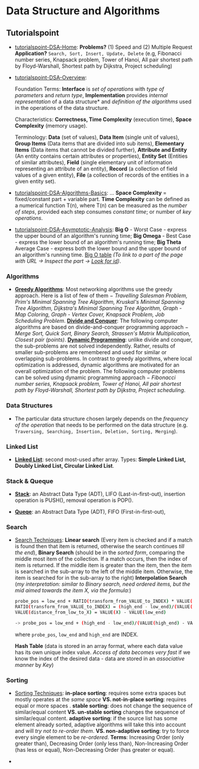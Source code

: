 # Data Structure and Algorithms

## Tutorialspoint

* [tutorialspoint-DSA-Home](https://www.tutorialspoint.com/data_structures_algorithms/index.htm): **Problems?** (1) Speed and (2) Multiple Request **Application?** `Search, Sort, Insert, Update, Delete` (e.g, Fibonacci number series, Knapsack problem, Tower of Hanoi, All pair shortest path by Floyd-Warshall, Shortest path by Dijkstra, Project scheduling)
* [tutorialspoint-DSA-Overview](https://www.tutorialspoint.com/data_structures_algorithms/data_structure_overview.htm):

  Foundation Terms: **Interface** is *set of operations* with *type of parameters* and *return type*, **Implementation** provides *internal representation* of a data structure* and *definition of the algorithms* used in the operations of the data structure.
  
  Characteristics: **Correctness, Time Complexity** (execution time), **Space Complexity** (memory usage).
  
  Terminology: **Data** (set of values), **Data Item** (single unit of values), **Group Items** (Data items that are divided into sub items), **Elementary Items** (Data items that cannot be divided further), **Attribute and Entity** (An entity contains certain attributes or properties), **Entity Set** (Entities of similar attributes), **Field** (single elementary unit of information representing an attribute of an entity), **Record** (a collection of field values of a given entity), **File** (a collection of records of the entities in a given entity set). 

* [tutorialspoint-DSA-Algorithms-Basics](https://www.tutorialspoint.com/data_structures_algorithms/algorithms_basics.htm): ... **Space Complexity** = fixed/constant part + variable part. **Time Complexity**  can be defined as a numerical function T(n), where T(n) can be measured as the *number of steps*, provided each step consumes *constant time*; or number of *key operations*.

* [tutorialspoint-DSA-Asymptotic-Analysis](https://www.tutorialspoint.com/data_structures_algorithms/asymptotic_analysis.htm): **Big O** - Worst Case - express the upper bound of an algorithm's running time; **Big Omega** - Best Case -  express the lower bound of an algorithm's running time; **Big Theta** Average Case - express both the lower bound and the upper bound of an algorithm's running time. [Big O table](https://www.tutorialspoint.com/data_structures_algorithms/asymptotic_analysis.htm#_adr_abp_container_7) *(To link to a part of the page with URL -> Inspect the part -> [Look for id](https://stackoverflow.com/questions/2835140/how-do-i-link-to-part-of-a-page-hash))*.

### Algorithms

* [**Greedy Algorithms**](https://www.tutorialspoint.com/data_structures_algorithms/greedy_algorithms.htm): Most networking algorithms use the greedy approach. Here is a list of few of them − *Travelling Salesman Problem, Prim's Minimal Spanning Tree Algorithm, Kruskal's Minimal Spanning Tree Algorithm, Dijkstra's Minimal Spanning Tree Algorithm, Graph - Map Coloring, Graph - Vertex Cover, Knapsack Problem, Job Scheduling Problem*. [**Divide and Conquer**](https://www.tutorialspoint.com/data_structures_algorithms/divide_and_conquer.htm): The following computer algorithms are based on divide-and-conquer programming approach − *Merge Sort, Quick Sort, Binary Search, Strassen's Matrix Multiplication, Closest pair (points)*. [**Dynamic Programming**](https://www.tutorialspoint.com/data_structures_algorithms/dynamic_programming.htm): unlike divide and conquer, the sub-problems are not solved independently. Rather, results of smaller sub-problems are remembered and used for similar or overlapping sub-problems. In contrast to greedy algorithms, where local optimization is addressed, dynamic algorithms are motivated for an overall optimization of the problem. The following computer problems can be solved using dynamic programming approach − *Fibonacci number series, Knapsack problem, Tower of Hanoi, All pair shortest path by Floyd-Warshall, Shortest path by Dijkstra, Project scheduling*.

### Data Structures
* The particular data structure chosen largely depends on the *frequency of the operation* that needs to be performed on the data structure (e.g. `Traversing, Searching, Insertion, Deletion, Sorting, Merging`). 

### Linked List

* [**Linked List**](https://www.tutorialspoint.com/data_structures_algorithms/linked_list_algorithms.htm): second most-used after array. Types: **Simple Linked List, Doubly Linked List, Circular Linked List**.

### Stack & Queque
* [**Stack**](https://www.tutorialspoint.com/data_structures_algorithms/stack_algorithm.htm): an Abstract Data Type (ADT), LIFO (Last-in-first-out), insertion operation is PUSH(), removal operation is POP().

* [**Queqe**](https://www.tutorialspoint.com/data_structures_algorithms/dsa_queue.htm): an Abstract Data Type (ADT), FIFO (First-in-first-out), 

### Search
* [Search Techniques](https://www.tutorialspoint.com/data_structures_algorithms/linear_search_algorithm.htm): **Linear search** (Every item is checked and if a match is found then that item is returned, otherwise the search continues *till the end*), **Binary Search** (should be in the *sorted form*, comparing the middle most item of the collection. If a match occurs, then the index of item is returned. If the middle item is greater than the item, then the item is searched in the sub-array to the left of the middle item. Otherwise, the item is searched for in the sub-array to the right) **Interpolation Search** (*my interpretation: similar to Binary search, need ordered items, but the mid aimed towards the item X, via the formula:*)

  ```sh
  probe_pos = low_end + RATIO(transform_from_VALUE_to_INDEX) * VALUE(distance_from_low_to_X) 
  RATIO(transform_from_VALUE_to_INDEX) = (high_end - low_end)/(VALUE(high_end) - VALUE(low_end))
  VALUE(distance_from_low_to_X) = VALUE(X) - VALUE(low_end)
  
  -> probe_pos = low_end + (high_end - low_end)/(VALUE(high_end) - VALUE(low_end)) * (VALUE(X) - VALUE(low_end))
  ```
  where `probe_pos`, `low_end` and `high_end` are INDEX.
  
  **Hash Table** (data is stored in an array format, where each data value has its own unique index value. *Access of data becomes very fast* if we know the index of the desired data - data are stored in an *associative manner* by *Key*)

### Sorting

* [Sorting Techniques](https://www.tutorialspoint.com/data_structures_algorithms/sorting_algorithms.htm): **in-place sorting**: requires some extra spaces but mostly operates at the *same space* **VS. not-in-place sorting**: requires equal or more spaces . **stable sorting**: does not change the sequence of similar/equal content **VS. un-stable sorting** changes the sequence of similar/equal content. **adaptive sorting**: if the source list has some element already sorted, adaptive algorithms will take this into account and will *try not to re-order them*. **VS. non-adaptive sorting**: try to force every single element to be *re-ordered*. **Terms**: Increasing Order (only greater than), Decreasing Order (only less than), Non-Increasing Order (has less or equal), Non-Decreasing Order (has greater or equal).
  
  
* 
